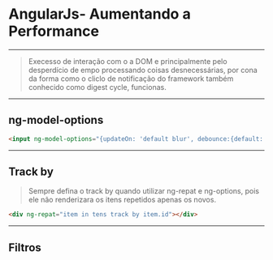 # AngularJs-  Aumentando a Performance

----

> Execesso de interação com o a DOM e principalmente pelo desperdício de empo processando coisas desnecessárias, por cona da forma como o cliclo de notificação do framework também conhecido como digest cycle, funcionas.

----

## ng-model-options

```html
<input ng-model-options="{updateOn: 'default blur', debounce:{default: 500, blur:0}}" />
```

----

## Track by

> Sempre defina o track by quando utilizar ng-repat e ng-options, pois ele não renderizara os itens repetidos apenas os novos.

```html
<div ng-repat="item in tens track by item.id"></div>
```

----

## Filtros